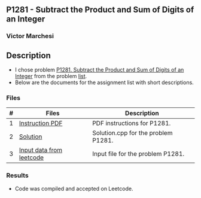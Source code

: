 ## P1281 - Subtract the Product and Sum of Digits of an Integer
### Victor Marchesi

## Description

- I chose problem [P1281. Subtract the Product and Sum of Digits of an Integer](https://leetcode.com/problems/subtract-the-product-and-sum-of-digits-of-an-integer/) from the problem [list](https://github.com/rugbyprof/4883-Programming_Techniques/tree/master/Assignments/A05).
- Below are the documents for the assignment list with short descriptions.

### Files

|   #   | Files    | Description                      |
| :---: | -------- | -------------------------------- |
|  1  | [Instruction PDF](./P1281.pdf) | PDF instructions for P1281. |
|  2  | [Solution](./solution.cpp) | Solution.cpp for the problem P1281. |
|  3  | [Input data from leetcode](./input.txt) | Input file for the problem P1281. |

### Results

- Code was compiled and accepted on Leetcode.